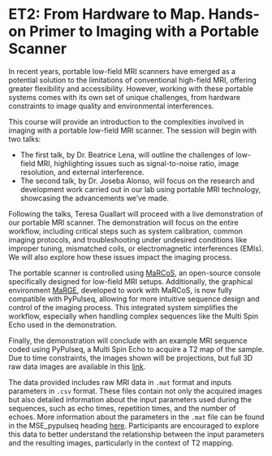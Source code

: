 # ET2: From Hardware to Map. Hands-on Primer to Imaging with a Portable Scanner

In recent years, portable low-field MRI scanners have emerged as a potential solution to the limitations of conventional high-field MRI, offering greater flexibility and accessibility. However, working with these portable systems comes with its own set of unique challenges, from hardware constraints to image quality and environmental interferences.

This course will provide an introduction to the complexities involved in imaging with a portable low-field MRI scanner. The session will begin with two talks:

- The first talk, by Dr. Beatrice Lena, will outline the challenges of low-field MRI, highlighting issues such as signal-to-noise ratio, image resolution, and external interference.
- The second talk, by Dr. Joseba Alonso, will focus on the research and development work carried out in our lab using portable MRI technology, showcasing the advancements we’ve made.

Following the talks, Teresa Guallart will proceed with a live demonstration of our portable MRI scanner. The demonstration will focus on the entire workflow, including critical steps such as system calibration, common imaging protocols, and troubleshooting under undesired conditions like improper tuning, mismatched coils, or electromagnetic interferences (EMIs). We will also explore how these issues impact the imaging process.

The portable scanner is controlled using [MaRCoS](https://analyticalsciencejournals.onlinelibrary.wiley.com/doi/full/10.1002/nbm.4825), an open-source console specifically designed for low-field MRI setups. Additionally, the graphical environment [MaRGE](https://www.sciencedirect.com/science/article/pii/S1090780724000466?via%3Dihub), developed to work with MaRCoS, is now fully compatible with PyPulseq, allowing for more intuitive sequence design and control of the imaging process. This integrated system simplifies the workflow, especially when handling complex sequences like the Multi Spin Echo used in the demonstration.

Finally, the demonstration will conclude with an example MRI sequence coded using PyPulseq, a Multi Spin Echo to acquire a T2 map of the sample. Due to time constraints, the images shown will be projections, but full 3D raw data images are available in this [link](https://upvedues-my.sharepoint.com/:u:/g/personal/joalgui2_upv_edu_es/EQsBL9nxeypKulMrUOwmrbcBzFE96ZIHGkKYwEb7L7UcNg?e=9HtJ5k). 

The data provided includes raw MRI data in `.mat` format and inputs parameters in `.csv` format. These files contain not only the acquired images but also detailed information about the input parameters used during the sequences, such as echo times, repetition times, and the number of echoes. More information about the parameters in the `.mat` file can be found in the MSE_pypulseq heading [here](https://github.com/josalggui/MaRGE/wiki/Raw-Data-structure). Participants are encouraged to explore this data to better understand the relationship between the input parameters and the resulting images, particularly in the context of T2 mapping.
